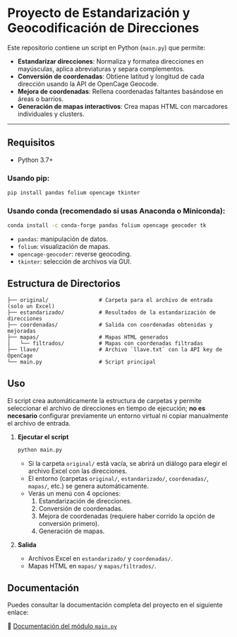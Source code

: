 # Proyecto de Estandarización y Geocodificación de Direcciones

Este repositorio contiene un script en Python (`main.py`) que permite:

- **Estandarizar direcciones**: Normaliza y formatea direcciones en mayúsculas, aplica abreviaturas y separa complementos.
- **Conversión de coordenadas**: Obtiene latitud y longitud de cada dirección usando la API de OpenCage Geocode.
- **Mejora de coordenadas**: Rellena coordenadas faltantes basándose en áreas o barrios.
- **Generación de mapas interactivos**: Crea mapas HTML con marcadores individuales y clusters.

---

## Requisitos

- Python 3.7+

### Usando pip:
```bash
pip install pandas folium opencage tkinter
```

### Usando conda (recomendado si usas Anaconda o Miniconda):
```bash
conda install -c conda-forge pandas folium opencage geocoder tk
```

- `pandas`: manipulación de datos.
- `folium`: visualización de mapas.
- `opencage-geocoder`: reverse geocoding.
- `tkinter`: selección de archivos vía GUI.

## Estructura de Directorios

```
├── original/                # Carpeta para el archivo de entrada (solo un Excel)
├── estandarizado/           # Resultados de la estandarización de direcciones
├── coordenadas/             # Salida con coordenadas obtenidas y mejoradas
├── mapas/                   # Mapas HTML generados
│   └── filtrados/           # Mapas con coordenadas filtradas
├── llave/                   # Archivo `llave.txt` con la API key de OpenCage
└── main.py                  # Script principal
```


## Uso

El script crea automáticamente la estructura de carpetas y permite seleccionar el archivo de direcciones en tiempo de ejecución; **no es necesario** configurar previamente un entorno virtual ni copiar manualmente el archivo de entrada.

1. **Ejecutar el script**
   ```bash
   python main.py
   ```
   - Si la carpeta `original/` está vacía, se abrirá un diálogo para elegir el archivo Excel con las direcciones.
   - El entorno (carpetas `original/`, `estandarizado/`, `coordenadas/`, `mapas/`, etc.) se genera automáticamente.
   - Verás un menú con 4 opciones:
     1. Estandarización de direcciones.
     2. Conversión de coordenadas.
     3. Mejora de coordenadas (requiere haber corrido la opción de conversión primero).
     4. Generación de mapas.

3. **Salida**
   - Archivos Excel en `estandarizado/` y `coordenadas/`.
   - Mapas HTML en `mapas/` y `mapas/filtrados/`.

## Documentación

Puedes consultar la documentación completa del proyecto en el siguiente enlace:

🔗 [Documentación del módulo `main.py`](https://felipe1727.github.io/Georeferenciacion-Area-Metropolitana/main.html)
